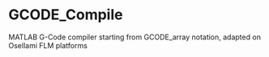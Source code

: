 # GCODE_Compile
MATLAB G-Code compiler starting from GCODE_array notation, adapted on Osellami FLM platforms
